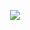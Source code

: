 <p align="center">
  <a href="https://skillicons.dev">
    <img src="https://skillicons.dev/icons?i=java,spring,angular,git,javascript,css,html,docker,aws" />
  </a>
</p>
